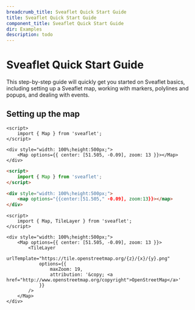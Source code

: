 ```yaml
---
breadcrumb_title: Sveaflet Quick Start Guide
title: Sveaflet Quick Start Guide
component_title: Sveaflet Quick Start Guide
dir: Examples
description: todo
---
```


# Sveaflet Quick Start Guide

This step-by-step guide will quickly get you started on Sveaflet basics, including setting up a Sveaflet map, working with markers, polylines and popups, and dealing with events.


## Setting up the map

```svelte example hideScript csr
<script>
	import { Map } from 'sveaflet';
</script>

<div style="width: 100%;height:500px;">
	<Map options={{ center: [51.505, -0.09], zoom: 13 }}></Map>
</div>
```

```html
<script>
	import { Map } from 'sveaflet';
</script>

<div style="width: 100%;height:500px;">
	<map options="{{center:[51.505," -0.09], zoom:13}}></map>
</div>
```

```svelte example csr
<script>
	import { Map, TileLayer } from 'sveaflet';
</script>

<div style="width: 100%;height:500px;">
	<Map options={{ center: [51.505, -0.09], zoom: 13 }}>
		<TileLayer
			urlTemplate="https://tile.openstreetmap.org/{z}/{x}/{y}.png"
			options={{
				maxZoom: 19,
				attribution: '&copy; <a href="http://www.openstreetmap.org/copyright">OpenStreetMap</a>'
			}}
		/>
	</Map>
</div>
```
